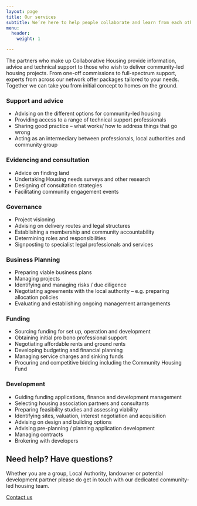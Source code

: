 ```yaml
---
layout: page
title: Our services
subtitle: We’re here to help people collaborate and learn from each other
menu:
  header:
    weight: 1

---
```

The partners who make up Collaborative Housing provide information, advice and technical support to those who wish to deliver community-led housing projects. From one-off commissions to full-spectrum support, experts from across our network offer packages tailored to your needs. Together we can take you from initial concept to homes on the ground.

### Support and advice

* Advising on the different options for community-led housing
* Providing access to a range of technical support professionals
* Sharing good practice – what works/ how to address things that go wrong
* Acting as an intermediary between professionals, local authorities and community group

### Evidencing and consultation

* Advice on finding land
* Undertaking Housing needs surveys and other research
* Designing of consultation strategies
* Facilitating community engagement events

### Governance

* Project visioning
* Advising on delivery routes and legal structures
* Establishing a membership and community accountability
* Determining roles and responsibilities
* Signposting to specialist legal professionals and services

### Business Planning

* Preparing viable business plans
* Managing projects
* Identifying and managing risks / due diligence
* Negotiating agreements with the local authority – e.g. preparing allocation policies
* Evaluating and establishing ongoing management arrangements

### Funding

* Sourcing funding for set up, operation and development
* Obtaining initial pro bono professional support
* Negotiating affordable rents and ground rents
* Developing budgeting and financial planning
* Managing service charges and sinking funds
* Procuring and competitive bidding including the Community Housing Fund

### Development

* Guiding funding applications, finance and development management
* Selecting housing association partners and consultants
* Preparing feasibility studies and assessing viability
* Identifying sites, valuation, interest negotiation and acquisition
* Advising on design and building options
* Advising pre-planning / planning application development
* Managing contracts
* Brokering with developers

<div class="pullout-box centre"> <h2>Need help? Have questions?</h2> <p>Whether you are a group, Local Authority, landowner or potential development partner please do get in touch with our dedicated community-led housing team.</p> <a class="button" href="/contact/">Contact us</a> </div>